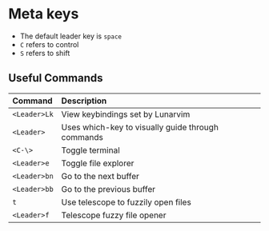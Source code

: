 # Meta keys

- The default leader key is `space`
- `C` refers to control
- `S` refers to shift

## Useful Commands

| Command | Description |
|:----|:----|
| `<Leader>Lk` | View keybindings set by Lunarvim |
| `<Leader>` | Uses which-key to visually guide through commands |
| `<C-\>` | Toggle terminal |
| `<Leader>e` | Toggle file explorer |
| `<Leader>bn` | Go to the next buffer |
| `<Leader>bb` | Go to the previous buffer |
| `t` | Use telescope to fuzzily open files  |
| `<Leader>f` |  Telescope fuzzy file opener |
